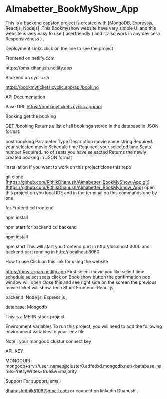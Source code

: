 # Almabetter_BookMyShow_App
This is a backend capston project is created with [MongoDB, Expressjs, Reactjs, Nodejs] .This Bookmyshow website have vary simple UI and this website is very easy to use ( userfriendly ) and it also work in any devices ( Responsiveness ) .

Deployment Links
click on the line to see the project

Frontend on netlify.com

https://bms-dhanush.netlify.app

Backend on cyclic.sh

https://bookmytickets.cyclic.app/api/booking

API Documentation

Base URL
https://bookmytickets.cyclic.app/api

Booking
get the booking

GET /booking
Returns a list of all bookings stored in the database in JSON format.

  post /booking
Parameter	Type	Description
movie name 	string	Required. your selected movie
Schedule 	time	Required. your selected time
Seats 	number	Required. no of seats you have seleacted
Returns the newly created booking in JSON format

Installation
If you want to work on this project clone this repo

 git clone [https://github.com/RithikDhanush/Almabetter_BookMyShow_App.git](https://github.com/RithikDhanush/Almabetter_BookMyShow_App)
open this project on you local IDE and in the terminal do this commands one by one

for Frotend
cd frontend

npm install

npm start
for backend
cd backend

npm install

npm start 
This will start you frontend part in http://localhost:3000 and backend part running in http://localhost:8080

How to use
Click on this link for using the website

https://bms-arpan.netlify.app
First select movie you like
select time schedule
select seats
click on Book show button the confirmation pop window will open close this and see right side on the screen the previous movie ticket will show
Tech Stack
Frontend: React js,

backend: Node js, Express js ,

database: Mongodb

This is a MERN stack project

Environment Variables
To run this project, you will need to add the following environment variables to your .env file

Note : your mongodb clustur connect key

API_KEY

MONGOURI : mongodb+srv://user_name:@cluster0.adfedxd.mongodb.net/<batabase_name>?retryWrites=true&w=majority

Support
For support, email

dhanushrithik5109@gmail.com or connect on linkedin
Dhanush .
